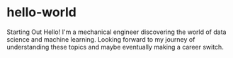 # hello-world
Starting Out
Hello! I'm a mechanical engineer discovering the world of data science and machine learning. Looking forward to my journey of understanding these topics and maybe eventually making a career switch. 
